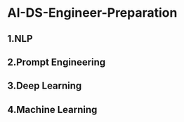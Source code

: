 # AI-DS-Engineer-Preparation


## 1.NLP
## 2.Prompt Engineering

## 3.Deep Learning
## 4.Machine Learning
